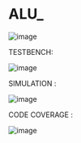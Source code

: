 # ALU_
![image](https://github.com/Karapraveen/ALU_/assets/143269506/ef4401bb-bba9-42a6-b5db-91f35c080a61)

TESTBENCH:

![image](https://github.com/Karapraveen/ALU_/assets/143269506/a4da6212-5ff6-4305-91dc-84d22831ed2b)

SIMULATION : 

![image](https://github.com/Karapraveen/ALU_/assets/143269506/e4a9b493-0d53-4aaf-b3ca-d2801bc47742)

CODE COVERAGE :

![image](https://github.com/Karapraveen/ALU_/assets/143269506/f913fd4d-40c7-47a4-8256-670f824f1295)

